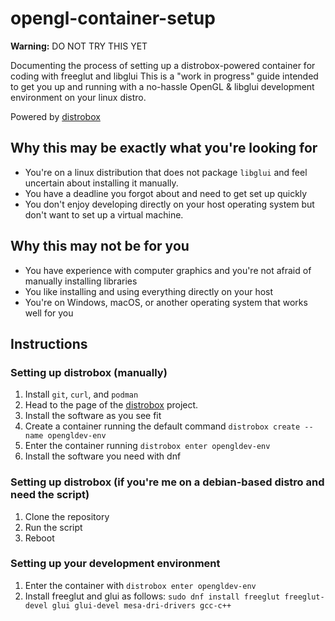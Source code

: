 # opengl-container-setup
**Warning:** DO NOT TRY THIS YET

Documenting the process of setting up a distrobox-powered container for coding with freeglut and libglui
This is a "work in progress" guide intended to get you up and running with a no-hassle OpenGL & libglui development environment on your linux distro.

Powered by [distrobox](https://github.com/89luca89/distrobox)

## Why this may be exactly what you're looking for
* You're on a linux distribution that does not package `libglui` and feel uncertain about installing it manually.
* You have a deadline you forgot about and need to get set up quickly
* You don't enjoy developing directly on your host operating system but don't want to set up a virtual machine.

## Why this may not be for you
* You have experience with computer graphics and you're not afraid of manually installing libraries
* You like installing and using everything directly on your host
* You're on Windows, macOS, or another operating system that works well for you

## Instructions

### Setting up distrobox (manually)
1. Install `git`, `curl`, and `podman` 
2. Head to the page of the [distrobox](https://github.com/89luca89/distrobox) project. 
3. Install the software as you see fit
4. Create a container running the default command `distrobox create --name opengldev-env`
5. Enter the container running `distrobox enter opengldev-env`
6. Install the software you need with dnf 

### Setting up distrobox (if you're me on a debian-based distro and need the script)
1. Clone the repository
2. Run the script
3. Reboot

### Setting up your development environment 
1. Enter the container with `distrobox enter opengldev-env`
2. Install freeglut and glui as follows: `sudo dnf install freeglut freeglut-devel glui glui-devel mesa-dri-drivers gcc-c++`
